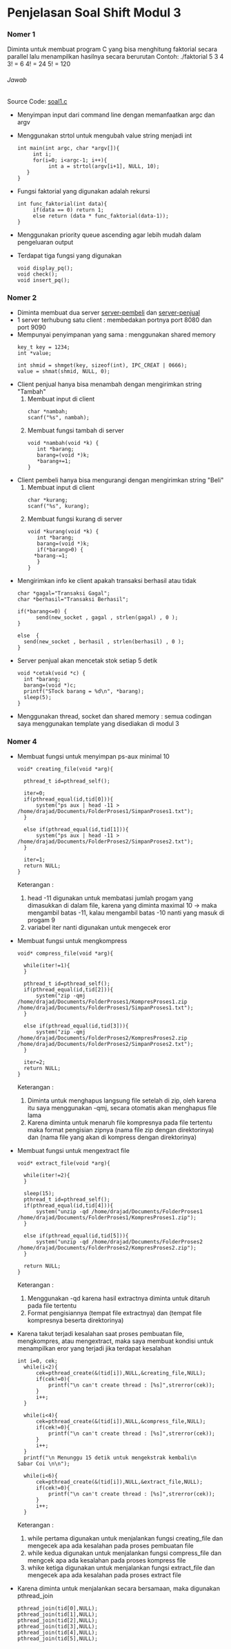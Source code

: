# Penjelasan Soal Shift Modul 3

### Nomer 1
Diminta untuk membuat program C yang bisa menghitung faktorial secara parallel lalu menampilkan hasilnya secara berurutan
Contoh:
    ./faktorial 5 3 4
    3! = 6
    4! = 24
    5! = 120

###### Jawab
Source Code: [soal1.c](https://github.com/xhazimix/SoalShift_modul3_B07/blob/master/soal1/soal1.c)

* Menyimpan input dari command line dengan memanfaatkan argc dan argv
* Menggunakan strtol untuk mengubah value string menjadi int
  ```
  int main(int argc, char *argv[]){
	   int i;
	   for(i=0; i<argc-1; i++){
		    int a = strtol(argv[i+1], NULL, 10);
     }
  }
  ```
  
* Fungsi faktorial yang digunakan adalah rekursi
   ```
   int func_faktorial(int data){
	    if(data == 0) return 1;
	    else return (data * func_faktorial(data-1));
   }
   ```

* Menggunakan priority queue ascending agar lebih mudah dalam pengeluaran output
* Terdapat tiga fungsi yang digunakan
  ```
  void display_pq();
  void check();
  void insert_pq();
  ```

### Nomer 2
* Diminta membuat dua server [server-pembeli](https://github.com/xhazimix/SoalShift_modul3_B07/blob/master/soal2/server-pembeli.c) dan [server-penjual](https://github.com/xhazimix/SoalShift_modul3_B07/blob/master/soal2/server-penjual.c)
* 1 server terhubung satu client : membedakan portnya port 8080 dan port 9090
* Mempunyai penyimpanan yang sama : menggunakan shared memory
  ```
  key_t key = 1234;
  int *value;

  int shmid = shmget(key, sizeof(int), IPC_CREAT | 0666);
  value = shmat(shmid, NULL, 0);
  ```
* Client penjual hanya bisa menambah dengan mengirimkan string "Tambah"
  1. Membuat input di client
     ```
     char *nambah;
     scanf("%s", nambah);
     ```
  2. Membuat fungsi tambah di server
     ```
     void *nambah(void *k) {
        int *barang;
        barang=(void *)k;
        *barang+=1;
     }
     ```
* Client pembeli hanya bisa mengurangi dengan mengirimkan string "Beli"
  1. Membuat input di client
     ```
     char *kurang;
     scanf("%s", kurang);
     ```
  2. Membuat fungsi kurang di server
     ```
     void *kurang(void *k) {
        int *barang;
        barang=(void *)k;
        if(*barang>0) {
	   *barang-=1;
        }
     }
     ```
* Mengirimkan info ke client apakah transaksi berhasil atau tidak
  ```
  char *gagal="Transaksi Gagal";
  char *berhasil="Transaksi Berhasil";
  
  if(*barang<=0) {
    	send(new_socket , gagal , strlen(gagal) , 0 );
  }

  else  {
   	send(new_socket , berhasil , strlen(berhasil) , 0 );
  }
  ```
* Server penjual akan mencetak stok setiap 5 detik
  ```
  void *cetak(void *c) {
	int *barang;
	barang=(void *)c;
	printf("STock barang = %d\n", *barang); 
	sleep(5);
  }
  ```
* Menggunakan thread, socket dan shared memory : semua codingan saya menggunakan template yang disediakan di modul 3

### Nomer 4

* Membuat fungsi untuk menyimpan ps-aux minimal 10
  ```
  void* creating_file(void *arg){
    
    pthread_t id=pthread_self();
    
    iter=0;
    if(pthread_equal(id,tid[0])){
        system("ps aux | head -11 > /home/drajad/Documents/FolderProses1/SimpanProses1.txt");   
    }
    
    else if(pthread_equal(id,tid[1])){
        system("ps aux | head -11 > /home/drajad/Documents/FolderProses2/SimpanProses2.txt");
    }
    
    iter=1;
    return NULL;
  }
  ```
  Keterangan :
  1. head -11 digunakan untuk membatasi jumlah progam yang dimasukkan di dalam file, karena yang diminta maximal 10 -> maka mengambil batas -11, kalau mengambil batas -10 nanti yang masuk di progam 9
  2. variabel iter nanti digunakan untuk mengecek eror
  
* Membuat fungsi untuk mengkompress
  ```
  void* compress_file(void *arg){
    
    while(iter!=1){
    }
    
    pthread_t id=pthread_self();
    if(pthread_equal(id,tid[2])){
        system("zip -qmj /home/drajad/Documents/FolderProses1/KompresProses1.zip /home/drajad/Documents/FolderProses1/SimpanProses1.txt");
    }
    
    else if(pthread_equal(id,tid[3])){
        system("zip -qmj /home/drajad/Documents/FolderProses2/KompresProses2.zip /home/drajad/Documents/FolderProses2/SimpanProses2.txt");
    }
    
    iter=2;
    return NULL;
  }
  ```
  Keterangan :
  1. Diminta untuk menghapus langsung file setelah di zip, oleh karena itu saya menggunakan -qmj, secara otomatis akan menghapus file lama
  2. Karena diminta untuk menaruh file kompresnya pada file tertentu maka format pengisian zipnya (nama file zip dengan direktorinya) dan (nama file yang akan di kompress dengan direktorinya)
  
* Membuat fungsi untuk mengextract file
  ```
  void* extract_file(void *arg){
    
    while(iter!=2){
    }
    
    sleep(15);
    pthread_t id=pthread_self();
    if(pthread_equal(id,tid[4])){
        system("unzip -qd /home/drajad/Documents/FolderProses1 /home/drajad/Documents/FolderProses1/KompresProses1.zip");
    }
    
    else if(pthread_equal(id,tid[5])){
        system("unzip -qd /home/drajad/Documents/FolderProses2 /home/drajad/Documents/FolderProses2/KompresProses2.zip");   
    }
    
    return NULL;
  }
  ```
  Keterangan :
  1. Menggunakan -qd karena hasil extractnya diminta untuk ditaruh pada file tertentu
  2. Format pengisiannya (tempat file extractnya) dan (tempat file kompresnya beserta direktorinya)
  
* Karena takut terjadi kesalahan saat proses pembuatan file, mengkompres, atau mengextract, maka saya membuat kondisi untuk menampilkan eror yang terjadi jika terdapat kesalahan
  ```
  int i=0, cek;
    while(i<2){
        cek=pthread_create(&(tid[i]),NULL,&creating_file,NULL);
        if(cek!=0){
            printf("\n can't create thread : [%s]",strerror(cek));
        }
        i++;
    }
    
    while(i<4){
        cek=pthread_create(&(tid[i]),NULL,&compress_file,NULL);
        if(cek!=0){
            printf("\n can't create thread : [%s]",strerror(cek));
        }
        i++;
    }
    printf("\n Menunggu 15 detik untuk mengekstrak kembali\n        Sabar Coi \n\n");
    
    while(i<6){
        cek=pthread_create(&(tid[i]),NULL,&extract_file,NULL);
        if(cek!=0){
            printf("\n can't create thread : [%s]",strerror(cek));
        }
        i++;
    }
    ```
    Keterangan :
    1. while pertama digunakan untuk menjalankan fungsi creating_file dan mengecek apa ada kesalahan pada proses pembuatan file
    2. while kedua digunakan untuk menjalankan fungsi compress_file dan mengcek apa ada kesalahan pada proses kompress file
    3. whike ketiga digunakan untuk menjalankan fungsi extract_file dan mengecek apa ada kesalahan pada proses extract file
    
* Karena diminta untuk menjalankan secara bersamaan, maka digunakan pthread_join
  ```
  pthread_join(tid[0],NULL);
  pthread_join(tid[1],NULL);
  pthread_join(tid[2],NULL);
  pthread_join(tid[3],NULL);
  pthread_join(tid[4],NULL);
  pthread_join(tid[5],NULL);
  ```

